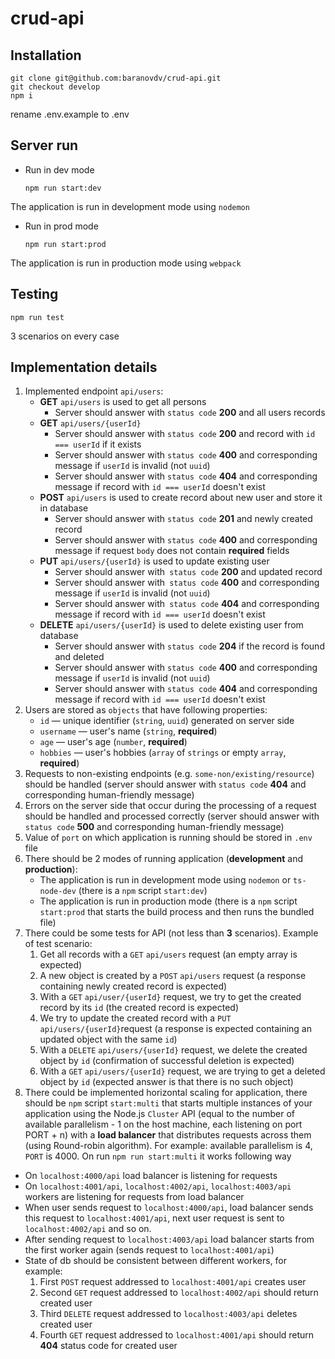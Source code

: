# crud-api

## Installation

    git clone git@github.com:baranovdv/crud-api.git
    git checkout develop
    npm i

rename .env.example to .env

## Server run

- Run in dev mode

      npm run start:dev

The application is run in development mode using `nodemon`

- Run in prod mode
  
      npm run start:prod

The application is run in production mode using `webpack`

## Testing
    npm run test

3 scenarios on every case 

## Implementation details

1. Implemented endpoint `api/users`:
    - **GET** `api/users` is used to get all persons
        - Server should answer with `status code` **200** and all users records
    - **GET** `api/users/{userId}` 
        - Server should answer with `status code` **200** and record with `id === userId` if it exists
        - Server should answer with `status code` **400** and corresponding message if `userId` is invalid (not `uuid`)
        - Server should answer with `status code` **404** and corresponding message if record with `id === userId` doesn't exist
    - **POST** `api/users` is used to create record about new user and store it in database
        - Server should answer with `status code` **201** and newly created record
        - Server should answer with `status code` **400** and corresponding message if request `body` does not contain **required** fields
    - **PUT** `api/users/{userId}` is used to update existing user
        - Server should answer with` status code` **200** and updated record
        - Server should answer with` status code` **400** and corresponding message if `userId` is invalid (not `uuid`)
        - Server should answer with` status code` **404** and corresponding message if record with `id === userId` doesn't exist
    - **DELETE** `api/users/{userId}` is used to delete existing user from database
        - Server should answer with `status code` **204** if the record is found and deleted
        - Server should answer with `status code` **400** and corresponding message if `userId` is invalid (not `uuid`)
        - Server should answer with `status code` **404** and corresponding message if record with `id === userId` doesn't exist
2. Users are stored as `objects` that have following properties:
    - `id` — unique identifier (`string`, `uuid`) generated on server side
    - `username` — user's name (`string`, **required**)
    - `age` — user's age (`number`, **required**)
    - `hobbies` — user's hobbies (`array` of `strings` or empty `array`, **required**)
3. Requests to non-existing endpoints (e.g. `some-non/existing/resource`) should be handled (server should answer with `status code` **404** and corresponding human-friendly message)
4. Errors on the server side that occur during the processing of a request should be handled and processed correctly (server should answer with `status code` **500** and corresponding human-friendly message)
5. Value of `port` on which application is running should be stored in `.env` file
6. There should be 2 modes of running application (**development** and **production**):
    - The application is run in development mode using `nodemon` or `ts-node-dev` (there is a `npm` script `start:dev`)
    - The application is run in production mode (there is a `npm` script `start:prod` that starts the build process and then runs the bundled file)
7. There could be some tests for API (not less than **3** scenarios). Example of test scenario:
    1. Get all records with a `GET` `api/users` request (an empty array is expected)
    2. A new object is created by a `POST` `api/users` request (a response containing newly created record is expected)
    3. With a `GET` `api/user/{userId}` request, we try to get the created  record by its `id` (the created record is expected)
    4. We try to update the created record with a `PUT` `api/users/{userId}`request (a response is expected containing an updated object with the same `id`)
    5. With a `DELETE` `api/users/{userId}` request, we delete the created object by `id` (confirmation of successful deletion is expected)
    6. With a `GET` `api/users/{userId}` request, we are trying to get a deleted object by `id` (expected answer is that there is no such object)
8. There could be implemented horizontal scaling for application, there should be `npm` script `start:multi` that starts multiple instances of your application using the Node.js `Cluster` API (equal to the number of available parallelism - 1 on the host machine, each listening on port PORT + n) with a **load balancer** that distributes requests across them (using Round-robin algorithm). For example: available parallelism is 4, `PORT` is 4000. On run `npm run start:multi` it works following way
- On `localhost:4000/api` load balancer is listening for requests
- On `localhost:4001/api`, `localhost:4002/api`, `localhost:4003/api` workers are listening for requests from load balancer
- When user sends request to `localhost:4000/api`, load balancer sends this request to `localhost:4001/api`, next user request is sent to `localhost:4002/api` and so on.
- After sending request to `localhost:4003/api` load balancer starts from the first worker again (sends request to `localhost:4001/api`)
- State of db should be consistent between different workers, for example:
    1. First `POST` request addressed to `localhost:4001/api` creates user
    2. Second `GET` request addressed to `localhost:4002/api` should return created user
    3. Third `DELETE` request addressed to `localhost:4003/api` deletes created user
    4. Fourth `GET` request addressed to `localhost:4001/api` should return **404** status code for created user

